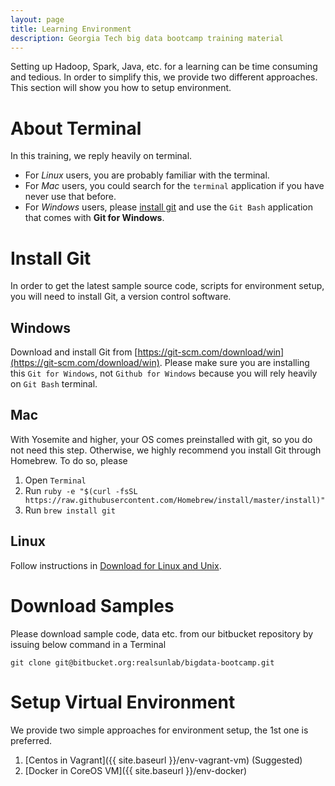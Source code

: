 ```yaml
---
layout: page
title: Learning Environment
description: Georgia Tech big data bootcamp training material
---
```


Setting up Hadoop, Spark, Java, etc. for a learning can be time consuming and tedious. In order to simplify this, we provide two different approaches. This section will show you how to setup environment.

# About Terminal
In this training, we reply heavily on terminal. 

- For *Linux* users, you are probably familiar with the terminal. 
- For  *Mac* users, you could search for the `terminal` application if you have never use that before. 
- For *Windows* users, please [install git](#install-git) and use the `Git Bash` application that comes with **Git for Windows**.

# Install Git
In order to get the latest sample source code, scripts for environment setup, you will need to install Git, a version control software.

## Windows
Download and install Git from [https://git-scm.com/download/win](https://git-scm.com/download/win). Please make sure you are installing this `Git for Windows`, not  `Github for Windows` because you will rely heavily on `Git Bash` terminal.

## Mac
With Yosemite and higher, your OS comes preinstalled with git, so you do not need this step.
Otherwise, we highly recommend you install Git through Homebrew. To do so, please

1. Open `Terminal`
2. Run `ruby -e "$(curl -fsSL https://raw.githubusercontent.com/Homebrew/install/master/install)"`
3. Run `brew install git`

## Linux
Follow instructions in [Download for Linux and Unix](https://git-scm.com/download/linux).

# Download Samples

Please download sample code, data etc. from our bitbucket repository by issuing below command in a Terminal

```
git clone git@bitbucket.org:realsunlab/bigdata-bootcamp.git
```

# Setup Virtual Environment

We provide two simple approaches for environment setup, the 1st one is preferred.

1. [Centos in Vagrant]({{ site.baseurl }}/env-vagrant-vm) (Suggested)
2. [Docker in CoreOS VM]({{ site.baseurl }}/env-docker)
